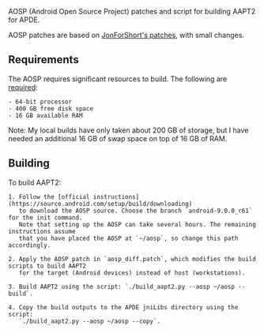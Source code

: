 
AOSP (Android Open Source Project) patches and script for building AAPT2 for APDE.

AOSP patches are based on [JonForShort's patches](https://github.com/JonForShort/android-tools),
with small changes.

## Requirements

The AOSP requires significant resources to build. The following are
[required](https://source.android.com/setup/build/requirements):

    - 64-bit processor
    - 400 GB free disk space
    - 16 GB available RAM

Note: My local builds have only taken about 200 GB of storage, but I
have needed an additional 16 GB of swap space on top of 16 GB of RAM.

## Building

To build AAPT2:

    1. Follow the [official instructions](https://source.android.com/setup/build/downloading)
       to download the AOSP source. Choose the branch `android-9.0.0_r61` for the init command.
       Note that setting up the AOSP can take several hours. The remaining instructions assume
       that you have placed the AOSP at `~/aosp`, so change this path accordingly.

    2. Apply the AOSP patch in `aosp_diff.patch`, which modifies the build scripts to build AAPT2
       for the target (Android devices) instead of host (workstations).

    3. Build AAPT2 using the script: `./build_aapt2.py --aosp ~/aosp --build`.

    4. Copy the build outputs to the APDE jniLibs directory using the script:
       `./build_aapt2.py --aosp ~/aosp --copy`.
